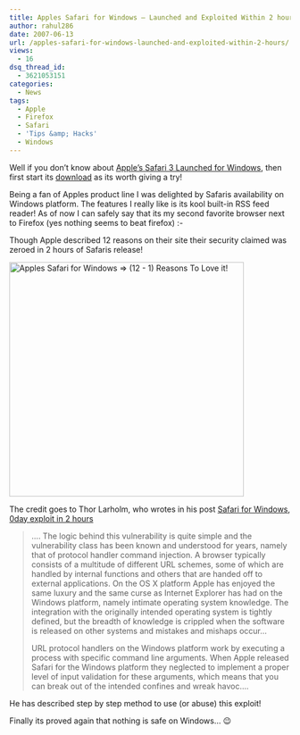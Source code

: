 ```yaml
---
title: Apples Safari for Windows – Launched and Exploited Within 2 hours!!!
author: rahul286
date: 2007-06-13
url: /apples-safari-for-windows-launched-and-exploited-within-2-hours/
views:
  - 16
dsq_thread_id:
  - 3621053151
categories:
  - News
tags:
  - Apple
  - Firefox
  - Safari
  - 'Tips &amp; Hacks'
  - Windows
---
```

Well if you don&#8217;t know about <a href="http://www.apple.com/safari/" onclick="_gaq.push(['_trackEvent', 'outbound-article', 'http://www.apple.com/safari/', 'Apple&#8217;s Safari 3 Launched for Windows']);" target="_blank">Apple&#8217;s Safari 3 Launched for Windows</a>, then first start its <a href="http://appldnld.apple.com.edgesuite.net/content.info.apple.com/Safari3/061-2827.20070611.x1qX21dQ3kIk70G2vDKN0t/SafariSetup.exe" onclick="_gaq.push(['_trackEvent', 'outbound-article', 'http://appldnld.apple.com.edgesuite.net/content.info.apple.com/Safari3/061-2827.20070611.x1qX21dQ3kIk70G2vDKN0t/SafariSetup.exe', 'download']);" target="_blank">download</a> as its worth giving a try!

Being a fan of Apples product line I was delighted by Safaris availability on Windows platform. The features I really like is its kool built-in RSS feed reader! As of now I can safely say that its my second favorite browser next to Firefox (yes nothing seems to beat firefox) <img src="http://devilsworkshop.org/wp-includes/images/smilies/simple-smile.png" alt=":-)" class="wp-smiley" style="height: 1em; max-height: 1em;" />

Though Apple described 12 reasons on their site their security claimed was zeroed in 2 hours of Safaris release!

[<img class="wp-image-51236" width="420px" src="http://cdn.devilsworkshop.org/files/2007/06/safari-exploit-devilsorkshop.png" alt="Apples Safari for Windows => (12 - 1) Reasons To Love it!" />][1]

The credit goes to Thor Larholm, who wrotes in his post <a href="http://larholm.com/2007/06/12/safari-for-windows-0day-exploit-in-2-hours/" onclick="_gaq.push(['_trackEvent', 'outbound-article', 'http://larholm.com/2007/06/12/safari-for-windows-0day-exploit-in-2-hours/', 'Safari for Windows, 0day exploit in 2 hours']);" class="post-title" rel="bookmark" title="Permanent Link to Safari for Windows, 0day exploit in 2 hours">Safari for Windows, 0day exploit in 2 hours</a>

> &#8230;. The logic behind this vulnerability is quite simple and the vulnerability class has been known and understood for years, namely that of protocol handler command injection. A browser typically consists of a multitude of different URL schemes, some of which are handled by internal functions and others that are handed off to external applications. On the OS X platform Apple has enjoyed the same luxury and the same curse as Internet Explorer has had on the Windows platform, namely intimate operating system knowledge. The integration with the originally intended operating system is tightly defined, but the breadth of knowledge is crippled when the software is released on other systems and mistakes and mishaps occur&#8230;
> 
> URL protocol handlers on the Windows platform work by executing a process with specific command line arguments. When Apple released Safari for the Windows platform they neglected to implement a proper level of input validation for these arguments, which means that you can break out of the intended confines and wreak havoc&#8230;.

He has described step by step method to use (or abuse) this exploit!

Finally its proved again that nothing is safe on Windows&#8230; 😉

 [1]: http://cdn.devilsworkshop.org/files/2007/06/safari-exploit-devilsorkshop.png "Apples Safari for Windows => (12 - 1) Reasons To Love it!"
